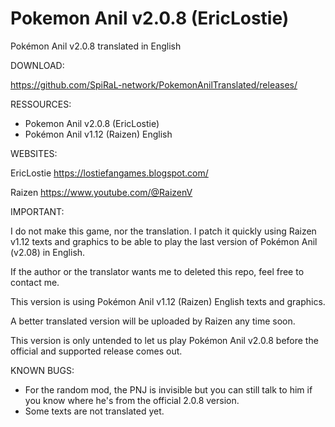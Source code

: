 # Pokemon Anil v2.0.8 (EricLostie)

Pokémon Anil v2.0.8 translated in English

DOWNLOAD:

https://github.com/SpiRaL-network/PokemonAnilTranslated/releases/

RESSOURCES: 

- Pokemon Anil v2.0.8 (EricLostie)
- Pokémon Anil v1.12 (Raizen) English 

WEBSITES:

EricLostie
https://lostiefangames.blogspot.com/

Raizen
https://www.youtube.com/@RaizenV

IMPORTANT:

I do not make this game, nor the translation. 
I patch it quickly using Raizen v1.12 texts and graphics to be able to play the last version of Pokémon Anil (v2.08) in English.

If the author or the translator wants me to deleted this repo, feel free to contact me. 

This version is using Pokémon Anil v1.12 (Raizen) English texts and graphics.

A better translated version will be uploaded by Raizen any time soon.

This version is only untended to let us play Pokémon Anil v2.0.8 before the official and supported release comes out.

KNOWN BUGS:

- For the random mod, the PNJ is invisible but you can still talk to him if you know where he's from the official 2.0.8 version.
- Some texts are not translated yet.
